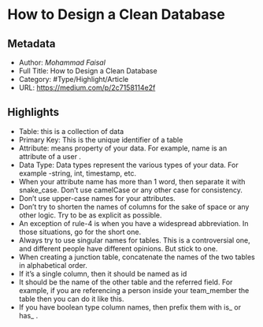 # How to Design a Clean Database

## Metadata

* Author: *Mohammad Faisal*
* Full Title: How to Design a Clean Database
* Category: #Type/Highlight/Article
* URL: https://medium.com/p/2c7158114e2f

## Highlights

* Table: this is a collection of data
* Primary Key: This is the unique identifier of a table
* Attribute: means property of your data. For example, name is an attribute of a user .
* Data Type: Data types represent the various types of your data. For example -string, int, timestamp, etc.
* When your attribute name has more than 1 word, then separate it with snake_case. Don’t use camelCase or any other case for consistency.
* Don’t use upper-case names for your attributes.
* Don’t try to shorten the names of columns for the sake of space or any other logic. Try to be as explicit as possible.
* An exception of rule-4 is when you have a widespread abbreviation. In those situations, go for the short one.
* Always try to use singular names for tables. This is a controversial one, and different people have different opinions. But stick to one.
* When creating a junction table, concatenate the names of the two tables in alphabetical order.
* If it’s a single column, then it should be named as id
* It should be the name of the other table and the referred field. For example, if you are referencing a person inside your team_member the table then you can do it like this.
* If you have boolean type column names, then prefix them with is\_ or has\_ .
